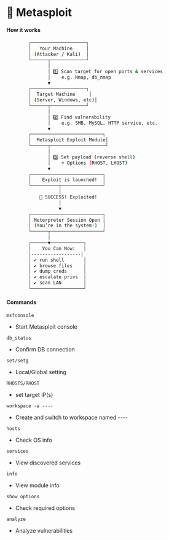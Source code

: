 # 🔷 Metasploit

#### How it works
```bash
        ┌────────────────────┐
        │   Your Machine     │
        │ (Attacker / Kali)  │
        └──────┬─────────────┘
               │
               │ 1️⃣ Scan target for open ports & services
               │    e.g. Nmap, db_nmap
               ▼
        ┌────────────────────┐
        │  Target Machine     │
        │ (Server, Windows, etc)│
        └──────┬─────────────┘
               │
               │ 2️⃣ Find vulnerability
               │    e.g. SMB, MySQL, HTTP service, etc.
               ▼
        ┌──────────────────────────┐
        │  Metasploit Exploit Module│
        └──────┬────────────────────┘
               │
               │ 3️⃣ Set payload (reverse shell)
               │    + Options (RHOST, LHOST)
               ▼
        ┌──────────────────────────┐
        │    Exploit is launched!  │
        └──────────┬───────────────┘
                   │
            🎉 SUCCESS! Exploited!
                   │
                   ▼
        ┌──────────────────────────┐
        │ Meterpreter Session Open │
        │ (You’re in the system!)  │
        └──────┬───────────────────┘
               │
        ┌──────▼────────────┐
        │    You Can Now:   │
        │------------------│
        │ ✔ run shell       │
        │ ✔ browse files    │
        │ ✔ dump creds      │
        │ ✔ escalate privs  │
        │ ✔ scan LAN        │
        └───────────────────┘
```
#### Commands
`msfconsole`
- Start Metasploit console
  
`db_status`
- Confirm DB connection
  
`set/setg`
- Local/Global setting

`RHOSTS/RHOST`
- set target IP(s)

`workspace -a ----`
- Create and switch to workspace named ----

`hosts`
- Check OS info

`services`
- View discovered services

`info`
- View module info

`show options`
- Check required options

`analyze`
- Analyze vulnerabilities

